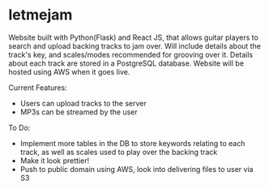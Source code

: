 # letmejam

Website built with Python(Flask) and React JS, that allows guitar players to search and upload backing tracks to jam over. Will include details about the track's key, and scales/modes recommended for grooving over it. Details about each track are stored in a PostgreSQL database. Website will be hosted using AWS when it goes live.

Current Features:
* Users can upload tracks to the server
* MP3s can be streamed by the user

To Do:
* Implement more tables in the DB to store keywords relating to each track, as well as scales used to play over the backing track
* Make it look prettier!
* Push to public domain using AWS, look into delivering files to user via S3

